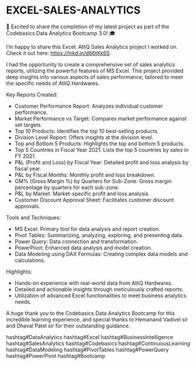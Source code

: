 # EXCEL-SALES-ANALYTICS
🚀 Excited to share the completion of my latest project as part of the Codebasics Data Analytics Bootcamp 3.0! 🎓

I’m happy to share this Excel: AtliQ Sales Analytics project I worked on. 
Check it out here: https://lnkd.in/d66tKk6S


I had the opportunity to create a comprehensive set of sales analytics reports, utilizing the powerful features of MS Excel. This project provided deep insights into various aspects of sales performance, tailored to meet the specific needs of AtliQ Hardwares.

Key Reports Created:
- Customer Performance Report: Analyzes individual customer performance.
- Market Performance vs Target: Compares market performance against set targets.
- Top 10 Products: Identifies the top 10 best-selling products.
- Division Level Report: Offers insights at the division level.
- Top and Bottom 5 Products: Highlights the top and bottom 5 products.
- Top 5 Countries in Fiscal Year 2021: Lists the top 5 countries by sales in FY 2021.
- P&L (Profit and Loss) by Fiscal Year: Detailed profit and loss analysis by fiscal year.
- P&L by Fiscal Months: Monthly profit and loss breakdown.
- GM% (Gross Margin %) by Quarters for Sub-Zone: Gross margin percentage by quarters for each sub-zone.
- P&L by Market: Market-specific profit and loss analysis.
- Customer Discount Approval Sheet: Facilitates customer discount approvals.

Tools and Techniques:
- MS Excel: Primary tool for data analysis and report creation.
- Pivot Tables: Summarizing, analyzing, exploring, and presenting data.
- Power Query: Data connection and transformation.
- PowerPivot: Enhanced data analysis and model creation.
- Data Modeling using DAX Formulas: Creating complex data models and calculations.

Highlights:
- Hands-on experience with real-world data from AtliQ Hardwares.
- Detailed and actionable insights through meticulously crafted reports.
- Utilization of advanced Excel functionalities to meet business analytics needs.

A huge thank you to the Codebasics Data Analytics Bootcamp for this incredible learning experience, and special thanks to Hemanand Vadivel sir and Dhaval Patel sir for their outstanding guidance.

hashtag#DataAnalytics hashtag#Excel hashtag#BusinessIntelligence hashtag#SalesAnalytics hashtag#Codebasics hashtag#ContinuousLearning hashtag#DataModeling hashtag#PivotTables hashtag#PowerQuery hashtag#PowerPivot hashtag#Bootcamp
